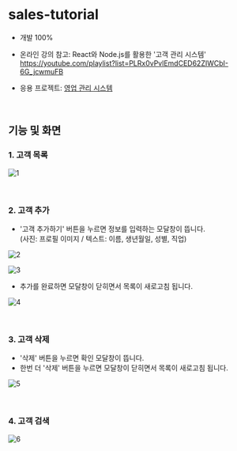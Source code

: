 # sales-tutorial

- 개발 100%

- 온라인 강의 참고: React와 Node.js를 활용한 '고객 관리 시스템'\
  https://youtube.com/playlist?list=PLRx0vPvlEmdCED62ZIWCbI-6G_jcwmuFB
  
- 응용 프로젝트: [영업 관리 시스템](https://github.com/yeaeun23/sales-master)

<br>

## 기능 및 화면

### 1. 고객 목록

![1](https://user-images.githubusercontent.com/14077108/221400348-8e56e091-5f0b-4f78-b72d-c03d05ca563b.png)

<br>

### 2. 고객 추가
- '고객 추가하기' 버튼을 누르면 정보를 입력하는 모달창이 뜹니다.\
  (사진: 프로필 이미지 / 텍스트: 이름, 생년월일, 성별, 직업)

![2](https://user-images.githubusercontent.com/14077108/221400349-937b4445-cbb1-47f4-8cae-b670f824ad40.png)

![3](https://user-images.githubusercontent.com/14077108/221400351-f9128995-37db-482b-b8f6-9de72d3c292a.png)

- 추가를 완료하면 모달창이 닫히면서 목록이 새로고침 됩니다.

![4](https://user-images.githubusercontent.com/14077108/221400352-94f9ca56-71e4-4151-b92b-a30c80674315.png)

<br>

### 3. 고객 삭제
- '삭제' 버튼을 누르면 확인 모달창이 뜹니다.
- 한번 더 '삭제' 버튼을 누르면 모달창이 닫히면서 목록이 새로고침 됩니다.

![5](https://user-images.githubusercontent.com/14077108/221400354-4d1ff2a9-7915-4dcd-a442-e01dead82a48.png)

<br>

### 4. 고객 검색

![6](https://user-images.githubusercontent.com/14077108/221400355-cc04eb8d-482b-4f86-ab1c-f5be18a9279c.png)

